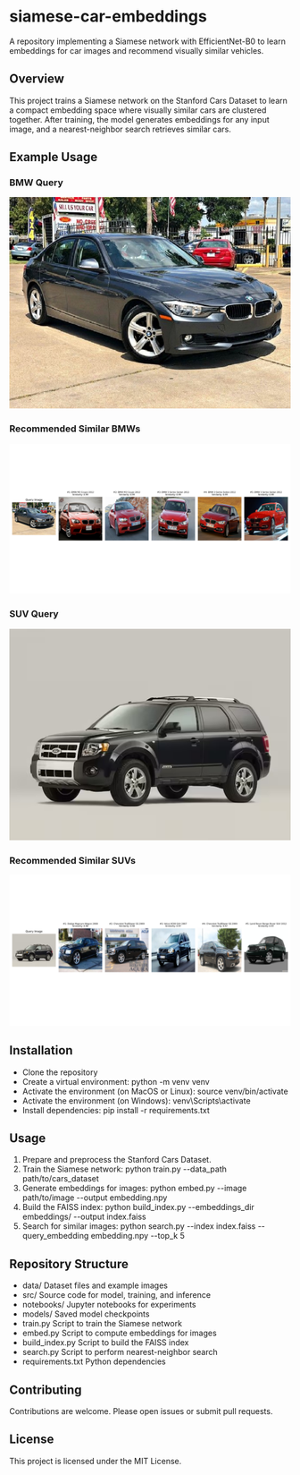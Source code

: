 # siamese-car-embeddings

A repository implementing a Siamese network with EfficientNet-B0 to learn embeddings for car images and recommend visually similar vehicles.

## Overview

This project trains a Siamese network on the Stanford Cars Dataset to learn a compact embedding space where visually similar cars are clustered together. After training, the model generates embeddings for any input image, and a nearest-neighbor search retrieves similar cars.

## Example Usage

### BMW Query  
![BMW Query Image](bmw.png)

### Recommended Similar BMWs  
![Similar BMWs](similar_bmw.png)

### SUV Query  
![SUV Query Image](suv.png)

### Recommended Similar SUVs  
![Similar SUVs](similar_suv.png)

## Installation

- Clone the repository  
- Create a virtual environment: python -m venv venv  
- Activate the environment (on MacOS or Linux): source venv/bin/activate  
- Activate the environment (on Windows): venv\\Scripts\\activate  
- Install dependencies: pip install -r requirements.txt

## Usage

1. Prepare and preprocess the Stanford Cars Dataset.  
2. Train the Siamese network: python train.py --data_path path/to/cars_dataset  
3. Generate embeddings for images: python embed.py --image path/to/image --output embedding.npy  
4. Build the FAISS index: python build_index.py --embeddings_dir embeddings/ --output index.faiss  
5. Search for similar images: python search.py --index index.faiss --query_embedding embedding.npy --top_k 5

## Repository Structure

- data/               Dataset files and example images  
- src/                Source code for model, training, and inference  
- notebooks/          Jupyter notebooks for experiments  
- models/             Saved model checkpoints  
- train.py            Script to train the Siamese network  
- embed.py            Script to compute embeddings for images  
- build_index.py      Script to build the FAISS index  
- search.py           Script to perform nearest-neighbor search  
- requirements.txt    Python dependencies  

## Contributing

Contributions are welcome. Please open issues or submit pull requests.

## License

This project is licensed under the MIT License.
